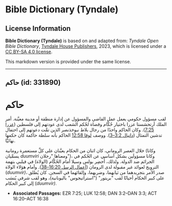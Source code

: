 # Bible Dictionary (Tyndale)

## License Information

**Bible Dictionary (Tyndale)** is based on and adapted from: _Tyndale Open Bible Dictionary_, [Tyndale House Publishers](https://tyndaleopenresources.com/), 2023, which is licensed under a [CC BY-SA 4.0 license](https://creativecommons.org/licenses/by-sa/4.0/legalcode.en).

This markdown version is provided under the same license.



--------------------------------

## حاكم (id: 331890)

حاكم
====

لقب مسؤول حكومي يعمل عمل القاضي والمسؤول عن إدارة منطقة أو مدينة معيَّنة. أمر الملك أرتحشستا عزرا باختيار حُكَّام وقضاة لحُكم الشعب لدى عودتهم إلى فلسطين ([عزرا 7:25](https://ref.ly/Ezra7:25)). وكان الحاكم واحدًا من رجال بلاط نبوخذنصر الذين تمَّت دعوتهم إلى احتفال تدشين التمثال ([دانيال 3:2–3](https://ref.ly/Dan3:2-Dan3:3)). ووصف [لوقا 12:58](https://ref.ly/Luke12:58) الحاكم بأنه سلطة حاكمة كان حكمها نهائيًّا.

خلال العصر الروماني، كان اثنان من الحكام يعيَّنان على كلِّ مستعمرة رومانية (وكانا يسمَّيان *duumviri* ومعناها "رجلان")، وكانا مسؤولَين بشكل أساسي عن الحُكم في الجرائم ضد الدولة. ولذلك، أُحضِر بولس وسيلا أمام الحُكَّام (الولاة) في فيلبي بتهمة الترويج لعوائد غير مقبولة لدى الرومان ([أعمال الرسل 16:20–38](https://ref.ly/Acts16:20-Acts16:38)). وأمام هؤلاء الولاة (*duumvir)،* صدر الأمر بتجريدهما من ثيابهما، وضربهما، وإلقائهما في السجن. كان يُطلق على كبير الحكام أحيانًا لقب "بريتور" ("استراتيجوس" باليونانية)، وهو لقب شرفي يُنسَب إلى كبير الحكام (*duumvir)*.

* **Associated Passages:** EZR 7:25; LUK 12:58; DAN 3:2–DAN 3:3; ACT 16:20–ACT 16:38

